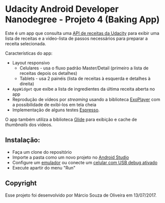 # Udacity Android Developer Nanodegree - Projeto 4 (Baking App)

Este é um app que consulta uma [API de receitas da Udacity](http://go.udacity.com/android-baking-app-json) para exibir uma lista de receitas e a video-lista de passos necessários para preparar a receita selecionada.

Características do app:
- Layout responsivo
  - Celulares - usa o fluxo padrão Master/Detail (primeiro a lista de receitas depois os detalhes)
  - Tablets - usa 2 painéis (lista de receitas à esquerda e detalhes à direita)
- `AppWidget` que exibe a lista de ingredientes da última receita aberta no app
- Reprodução de vídeos por _streaming_ usando a biblioteca [ExoPlayer](https://github.com/google/ExoPlayer) com a possibilidade de exibí-los em tela cheia
- Implementação de alguns testes [Espresso](https://developer.android.com/training/testing/espresso/).

O app também utiliza a biblioteca [Glide](https://bumptech.github.io/glide/) para exibição e cache de _thumbnails_ dos vídeos.

## Instalação:
- Faça um clone do repositório
- Importe a pasta como um novo projeto no [Android Studio](https://developer.android.com/studio/)
- Configure um [emulador](https://developer.android.com/studio/run/emulator) ou conecte um [celular com USB debug ativado](https://developer.android.com/studio/run/device)
- Execute apartir do menu "Run"

## Copyright

Esse projeto foi desenvolvido por Márcio Souza de Oliveira em 13/07/2017.
